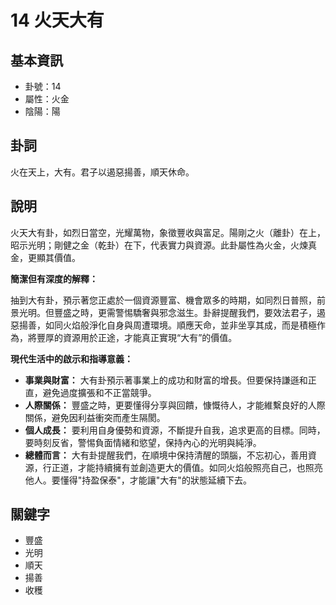 # 14 火天大有

## 基本資訊
- 卦號：14
- 屬性：火金
- 陰陽：陽

## 卦詞
火在天上，大有。君子以遏惡揚善，順天休命。 


## 說明
火天大有卦，如烈日當空，光耀萬物，象徵豐收與富足。陽剛之火（離卦）在上，昭示光明；剛健之金（乾卦）在下，代表實力與資源。此卦屬性為火金，火煉真金，更顯其價值。

**簡潔但有深度的解釋：**

抽到大有卦，預示著您正處於一個資源豐富、機會眾多的時期，如同烈日普照，前景光明。但豐盛之時，更需警惕驕奢與邪念滋生。卦辭提醒我們，要效法君子，遏惡揚善，如同火焰般淨化自身與周遭環境。順應天命，並非坐享其成，而是積極作為，將豐厚的資源用於正途，才能真正實現“大有”的價值。

**現代生活中的啟示和指導意義：**

* **事業與財富：** 大有卦預示著事業上的成功和財富的增長。但要保持謙遜和正直，避免過度擴張和不正當競爭。
* **人際關係：** 豐盛之時，更要懂得分享與回饋，慷慨待人，才能維繫良好的人際關係，避免因利益衝突而產生隔閡。
* **個人成長：** 要利用自身優勢和資源，不斷提升自我，追求更高的目標。同時，要時刻反省，警惕負面情緒和慾望，保持內心的光明與純淨。
* **總體而言：** 大有卦提醒我們，在順境中保持清醒的頭腦，不忘初心，善用資源，行正道，才能持續擁有並創造更大的價值。如同火焰般照亮自己，也照亮他人。要懂得"持盈保泰"，才能讓"大有"的狀態延續下去。

## 關鍵字
- 豐盛
- 光明
- 順天
- 揚善
- 收穫

